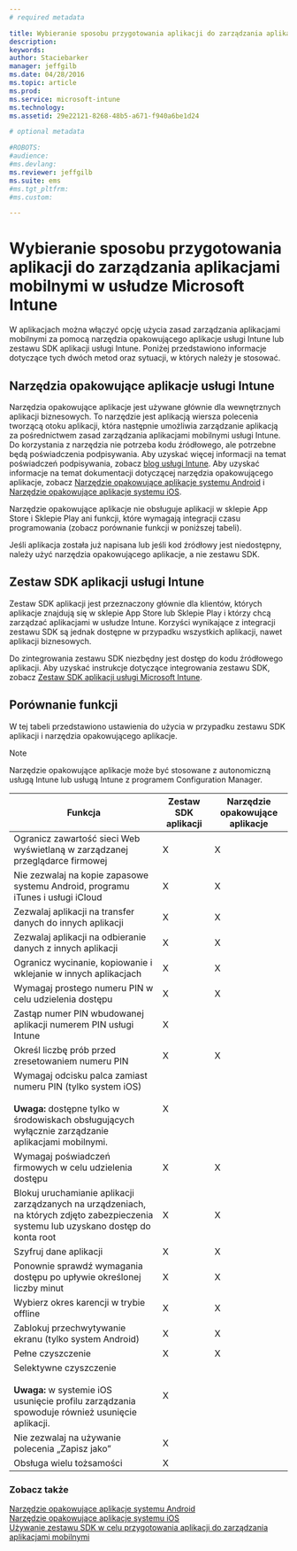 ```yaml
---
# required metadata

title: Wybieranie sposobu przygotowania aplikacji do zarządzania aplikacjami mobilnymi w usłudze Microsoft Intune | Microsoft Intune
description:
keywords:
author: Staciebarker
manager: jeffgilb
ms.date: 04/28/2016
ms.topic: article
ms.prod:
ms.service: microsoft-intune
ms.technology:
ms.assetid: 29e22121-8268-48b5-a671-f940a6be1d24

# optional metadata

#ROBOTS:
#audience:
#ms.devlang:
ms.reviewer: jeffgilb
ms.suite: ems
#ms.tgt_pltfrm:
#ms.custom:

---
```


# Wybieranie sposobu przygotowania aplikacji do zarządzania aplikacjami mobilnymi w usłudze Microsoft Intune
W aplikacjach można włączyć opcję użycia zasad zarządzania aplikacjami mobilnymi za pomocą narzędzia opakowującego aplikacje usługi Intune lub zestawu SDK aplikacji usługi Intune. Poniżej przedstawiono informacje dotyczące tych dwóch metod oraz sytuacji, w których należy je stosować.

## Narzędzia opakowujące aplikacje usługi Intune
Narzędzia opakowujące aplikacje jest używane głównie dla wewnętrznych aplikacji biznesowych. To narzędzie jest aplikacją wiersza polecenia tworzącą otoku aplikacji, która następnie umożliwia zarządzanie aplikacją za pośrednictwem zasad zarządzania aplikacjami mobilnymi usługi Intune. Do korzystania z narzędzia nie potrzeba kodu źródłowego, ale potrzebne będą poświadczenia podpisywania.  Aby uzyskać więcej informacji na temat poświadczeń podpisywania, zobacz [blog usługi Intune](http://blogs.technet.com/b/microsoftintune/archive/2015/02/25/how-to-obtain-the-prerequisites-for-the-intune-app-wrapping-tool-for-ios.aspx). Aby uzyskać informacje na temat dokumentacji dotyczącej narzędzia opakowującego aplikacje, zobacz [Narzędzie opakowujące aplikacje systemu Android](prepare-android-apps-for-mobile-application-management-with-the-microsoft-intune-app-wrapping-tool.md) i [Narzędzie opakowujące aplikacje systemu iOS](prepare-ios-apps-for-mobile-application-management-with-the-microsoft-intune-app-wrapping-tool.md).

Narzędzie opakowujące aplikacje nie obsługuje aplikacji w sklepie App Store i Sklepie Play ani funkcji, które wymagają integracji czasu programowania (zobacz porównanie funkcji w poniższej tabeli).

Jeśli aplikacja została już napisana lub jeśli kod źródłowy jest niedostępny, należy użyć narzędzia opakowującego aplikacje, a nie zestawu SDK.

## Zestaw SDK aplikacji usługi Intune
Zestaw SDK aplikacji jest przeznaczony głównie dla klientów, których aplikacje znajdują się w sklepie App Store lub Sklepie Play i którzy chcą zarządzać aplikacjami w usłudze Intune. Korzyści wynikające z integracji zestawu SDK są jednak dostępne w przypadku wszystkich aplikacji, nawet aplikacji biznesowych.

Do zintegrowania zestawu SDK niezbędny jest dostęp do kodu źródłowego aplikacji. Aby uzyskać instrukcje dotyczące integrowania zestawu SDK, zobacz [Zestaw SDK aplikacji usługi Microsoft Intune](https://msdn.microsoft.com/library/mt627769.aspx).

## Porównanie funkcji
W tej tabeli przedstawiono ustawienia do użycia w przypadku zestawu SDK aplikacji i narzędzia opakowującego aplikacje.

> [!NOTE]
> Narzędzie opakowujące aplikacje może być stosowane z autonomiczną usługą Intune lub usługą Intune z programem Configuration Manager.

|Funkcja|Zestaw SDK aplikacji|Narzędzie opakowujące aplikacje|
|-----------|---------------------|-----------|
|Ogranicz zawartość sieci Web wyświetlaną w zarządzanej przeglądarce firmowej|X|X|
|Nie zezwalaj na kopie zapasowe systemu Android, programu iTunes i usługi iCloud|X|X|
|Zezwalaj aplikacji na transfer danych do innych aplikacji|X|X|
|Zezwalaj aplikacji na odbieranie danych z innych aplikacji|X|X|
|Ogranicz wycinanie, kopiowanie i wklejanie w innych aplikacjach|X|X|
|Wymagaj prostego numeru PIN w celu udzielenia dostępu|X|X|
|Zastąp numer PIN wbudowanej aplikacji numerem PIN usługi Intune|X||
|Określ liczbę prób przed zresetowaniem numeru PIN|X|X|
|Wymagaj odcisku palca zamiast numeru PIN (tylko system iOS)<br></br>**Uwaga:** dostępne tylko w środowiskach obsługujących wyłącznie zarządzanie aplikacjami mobilnymi.|X||
|Wymagaj poświadczeń firmowych w celu udzielenia dostępu|X|X|
|Blokuj uruchamianie aplikacji zarządzanych na urządzeniach, na których zdjęto zabezpieczenia systemu lub uzyskano dostęp do konta root|X|X|
|Szyfruj dane aplikacji|X|X|
|Ponownie sprawdź wymagania dostępu po upływie określonej liczby minut|X|X|
|Wybierz okres karencji w trybie offline|X|X|
|Zablokuj przechwytywanie ekranu (tylko system Android)|X|X|
|Pełne czyszczenie|X|X|
|Selektywne czyszczenie <br></br>**Uwaga:** w systemie iOS usunięcie profilu zarządzania spowoduje również usunięcie aplikacji.|X||
|Nie zezwalaj na używanie polecenia „Zapisz jako” |X||
|Obsługa wielu tożsamości|X||

### Zobacz także
[Narzędzie opakowujące aplikacje systemu Android](prepare-android-apps-for-mobile-application-management-with-the-microsoft-intune-app-wrapping-tool.md)</br>
[Narzędzie opakowujące aplikacje systemu iOS](prepare-ios-apps-for-mobile-application-management-with-the-microsoft-intune-app-wrapping-tool.md)</br>
[Używanie zestawu SDK w celu przygotowania aplikacji do zarządzania aplikacjami mobilnymi](use-the-sdk-to-enable-apps-for-mobile-application-management.md)


<!--HONumber=May16_HO1-->


